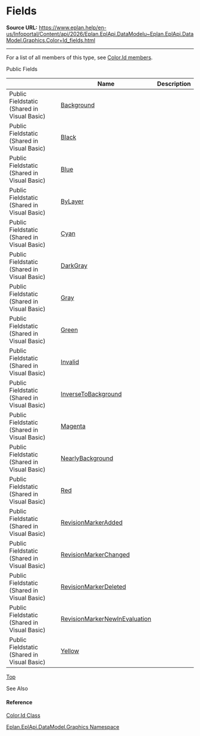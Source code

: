 # Fields

**Source URL:** https://www.eplan.help/en-us/Infoportal/Content/api/2026/Eplan.EplApi.DataModelu~Eplan.EplApi.DataModel.Graphics.Color+Id_fields.html

---

For a list of all members of this type, see [Color.Id members](Eplan.EplApi.DataModelu~Eplan.EplApi.DataModel.Graphics.Color+Id_members.html).

Public Fields

|  | Name | Description |
| --- | --- | --- |
| Public Fieldstatic (Shared in Visual Basic) | [Background](Eplan.EplApi.DataModelu~Eplan.EplApi.DataModel.Graphics.Color+Id~Background.html) |  |
| Public Fieldstatic (Shared in Visual Basic) | [Black](Eplan.EplApi.DataModelu~Eplan.EplApi.DataModel.Graphics.Color+Id~Black.html) |  |
| Public Fieldstatic (Shared in Visual Basic) | [Blue](Eplan.EplApi.DataModelu~Eplan.EplApi.DataModel.Graphics.Color+Id~Blue.html) |  |
| Public Fieldstatic (Shared in Visual Basic) | [ByLayer](Eplan.EplApi.DataModelu~Eplan.EplApi.DataModel.Graphics.Color+Id~ByLayer.html) |  |
| Public Fieldstatic (Shared in Visual Basic) | [Cyan](Eplan.EplApi.DataModelu~Eplan.EplApi.DataModel.Graphics.Color+Id~Cyan.html) |  |
| Public Fieldstatic (Shared in Visual Basic) | [DarkGray](Eplan.EplApi.DataModelu~Eplan.EplApi.DataModel.Graphics.Color+Id~DarkGray.html) |  |
| Public Fieldstatic (Shared in Visual Basic) | [Gray](Eplan.EplApi.DataModelu~Eplan.EplApi.DataModel.Graphics.Color+Id~Gray.html) |  |
| Public Fieldstatic (Shared in Visual Basic) | [Green](Eplan.EplApi.DataModelu~Eplan.EplApi.DataModel.Graphics.Color+Id~Green.html) |  |
| Public Fieldstatic (Shared in Visual Basic) | [Invalid](Eplan.EplApi.DataModelu~Eplan.EplApi.DataModel.Graphics.Color+Id~Invalid.html) |  |
| Public Fieldstatic (Shared in Visual Basic) | [InverseToBackground](Eplan.EplApi.DataModelu~Eplan.EplApi.DataModel.Graphics.Color+Id~InverseToBackground.html) |  |
| Public Fieldstatic (Shared in Visual Basic) | [Magenta](Eplan.EplApi.DataModelu~Eplan.EplApi.DataModel.Graphics.Color+Id~Magenta.html) |  |
| Public Fieldstatic (Shared in Visual Basic) | [NearlyBackground](Eplan.EplApi.DataModelu~Eplan.EplApi.DataModel.Graphics.Color+Id~NearlyBackground.html) |  |
| Public Fieldstatic (Shared in Visual Basic) | [Red](Eplan.EplApi.DataModelu~Eplan.EplApi.DataModel.Graphics.Color+Id~Red.html) |  |
| Public Fieldstatic (Shared in Visual Basic) | [RevisionMarkerAdded](Eplan.EplApi.DataModelu~Eplan.EplApi.DataModel.Graphics.Color+Id~RevisionMarkerAdded.html) |  |
| Public Fieldstatic (Shared in Visual Basic) | [RevisionMarkerChanged](Eplan.EplApi.DataModelu~Eplan.EplApi.DataModel.Graphics.Color+Id~RevisionMarkerChanged.html) |  |
| Public Fieldstatic (Shared in Visual Basic) | [RevisionMarkerDeleted](Eplan.EplApi.DataModelu~Eplan.EplApi.DataModel.Graphics.Color+Id~RevisionMarkerDeleted.html) |  |
| Public Fieldstatic (Shared in Visual Basic) | [RevisionMarkerNewInEvaluation](Eplan.EplApi.DataModelu~Eplan.EplApi.DataModel.Graphics.Color+Id~RevisionMarkerNewInEvaluation.html) |  |
| Public Fieldstatic (Shared in Visual Basic) | [Yellow](Eplan.EplApi.DataModelu~Eplan.EplApi.DataModel.Graphics.Color+Id~Yellow.html) |  |

[Top](#top)

See Also

#### Reference

[Color.Id Class](Eplan.EplApi.DataModelu~Eplan.EplApi.DataModel.Graphics.Color+Id.html)
  
[Eplan.EplApi.DataModel.Graphics Namespace](Eplan.EplApi.DataModelu~Eplan.EplApi.DataModel.Graphics_namespace.html)